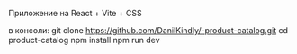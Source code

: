 Приложение на React + Vite + CSS  

в консоли:
git clone https://github.com/DanilKindly/-product-catalog.git
cd product-catalog
npm install
npm run dev

